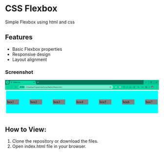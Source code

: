 # CSS Flexbox

Simple Flexbox using html and css
## Features
- Basic Flexbox properties
- Responsive design
- Layout alignment

### Screenshot
![flexbox](./images/Screenshot_8.png)

## How to View:
1. Clone the repository or download the files.  
2. Open index.html file in your browser.
